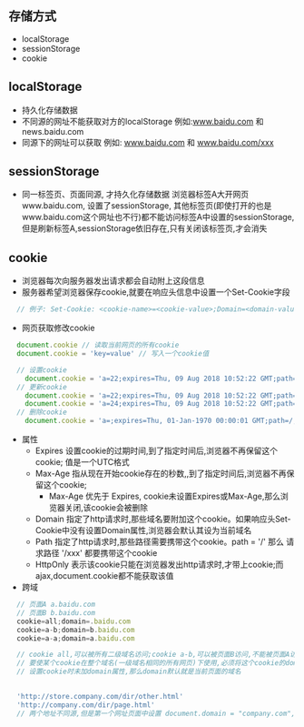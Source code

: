 ## 存储方式
  * localStorage
  * sessionStorage
  * cookie
  
## localStorage
* 持久化存储数据
* 不同源的网址不能获取对方的localStorage 例如:www.baidu.com 和 news.baidu.com
* 同源下的网址可以获取 例如: www.baidu.com 和 www.baidu.com/xxx

## sessionStorage
* 同一标签页、页面同源, 才持久化存储数据
浏览器标签A大开网页www.baidu.com, 设置了sessionStorage, 其他标签页(即使打开的也是www.baidu.com这个网址也不行)都不能访问标签A中设置的sessionStorage,但是刷新标签A,sessionStorage依旧存在,只有关闭该标签页,才会消失

## cookie
* 浏览器每次向服务器发出请求都会自动附上这段信息
* 服务器希望浏览器保存cookie,就要在响应头信息中设置一个Set-Cookie字段
```js
  // 例子: Set-Cookie: <cookie-name>=<cookie-value>;Domain=<domain-values>;Secure;HttpOnly
```
* 网页获取修改cookie
```js
  document.cookie // 读取当前网页的所有cookie
  document.cookie = 'key=value' // 写入一个cookie值

  // 设置cookie
    document.cookie = 'a=22;expires=Thu, 09 Aug 2018 10:52:22 GMT;path=/;domain=.baidu.com'
  // 更新cookie
    document.cookie = 'a=22;expires=Thu, 09 Aug 2018 10:52:22 GMT;path=/;' // 设置一个新的cookie,因为属性少一个domain属性, 改操作是给当前页面访问域名设置cookie
    document.cookie = 'a=24;expires=Thu, 09 Aug 2018 10:52:22 GMT;path=/;domain=.baidu.com' // 成功更新cookie
  // 删除cookie
    document.cookie = 'a=;expires=Thu, 01-Jan-1970 00:00:01 GMT;path=/;domain=.baidu.com' // cookie值设空,且设置一个过去的时间,就删除了cookie
```
* 属性
  * Expires 设置cookie的过期时间,到了指定时间后,浏览器不再保留这个cookie; 值是一个UTC格式
  * Max-Age 指从现在开始cookie存在的秒数,,到了指定时间后,浏览器不再保留这个cookie;
    * Max-Age 优先于 Expires, cookie未设置Expires或Max-Age,那么浏览器关闭,该cookie会被删除
  * Domain  指定了http请求时,那些域名要附加这个cookie。如果响应头Set-Cookie中没有设置Domain属性,浏览器会默认其设为当前域名
  * Path    指定了http请求时,那些路径需要携带这个cookie。path = '/' 那么 请求路径 '/xxx' 都要携带这个cookie 
  * HttpOnly 表示该cookie只能在浏览器发出http请求时,才带上cookie;而ajax,document.cookie都不能获取该值
* 跨域
```js
  // 页面A a.baidu.com 
  // 页面B b.baidu.com
  cookie=all;domain=.baidu.com
  cookie=a-b;domain=b.baidu.com
  cookie=a-a;domain=a.baidu.com

  // cookie all,可以被所有二级域名访问;cookie a-b,可以被页面B访问,不能被页面A访问;cookie a-a 可以被A页面访问,不能被页面B访问
  // 要使某个cookie在整个域名(一级域名相同的所有网页)下使用,必须将这个cookie的domain设置为(一级域名）
  // 设置cookie时未加domain属性,那么domain默认就是当前页面的域名

  
  'http://store.company.com/dir/other.html'
  'http://company.com/dir/page.html'
  // 两个地址不同源,但是第一个网址页面中设置 document.domain = "company.com",则同源了,因为他们有相同的超级域了(协议必须一致)
```